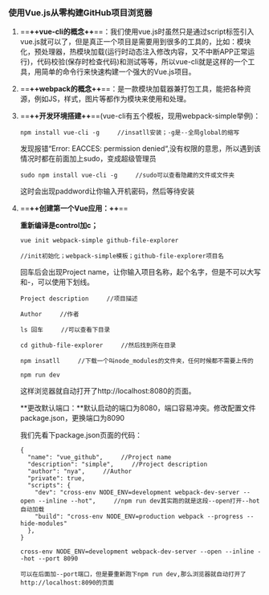 ### 使用Vue.js从零构建GitHub项目浏览器
1. ==**++vue-cli的概念++**==：我们使用vue.js时虽然只是通过script标签引入vue.js就可以了，但是真正一个项目是需要用到很多的工具的，比如：模块化，预处理器，热模块加载(运行时动态注入修改内容，又不中断APP正常运行)，代码校验(保存时检查代码)和测试等等，所以vue-cli就是这样的一个工具，用简单的命令行来快速构建一个强大的Vue.js项目。
2. ==**++webpack的概念++**==：是一款模块加载器兼打包工具，能把各种资源，例如JS，样式，图片等都作为模块来使用和处理。
3. ==**++开发环境搭建++**==(vue-cli有五个模板，现用webpack-simple举例)：

    `npm install vue-cli -g     //insatll安装；-g是--全局global的缩写`

    发现报错“Error: EACCES: permission denied“,没有权限的意思，所以遇到该情况时都在前面加上sudo，变成超级管理员

    `sudo npm install vue-cli -g     //sudo可以查看隐藏的文件或文件夹`

    这时会出现paddword让你输入开机密码，然后等待安装
4. ==**++创建第一个Vue应用：++**==

	**重新编译是control加c；**

	`vue init webpack-simple github-file-explorer`

    `//init初始化；webpack-simple模板；github-file-explorer项目名`

    回车后会出现Project name，让你输入项目名称，起个名字，但是不可以大写和-，可以使用下划线。

    `Project description     //项目描述`

	`Author     //作者`

    `ls 回车     //可以查看下目录`

    `cd github-file-explorer     //然后找到所在目录`

    `npm insatll     //下载一个叫node_modules的文件夹，任何时候都不需要上传的`

    `npm run dev`

	这样浏览器就自动打开了http://localhost:8080的页面。

    **更改默认端口：**默认启动的端口为8080，端口容易冲突。修改配置文件package.json，更换端口为8090

    我们先看下package.json页面的代码：

    ```
	{
      "name": "vue_github",     //Project name
      "description": "simple",     //Project description
      "author": "nya",     //Author
      "private": true,
      "scripts": {
        "dev": "cross-env NODE_ENV=development webpack-dev-server --open --inline --hot",     //npm run dev其实跑的就是这段--open打开--hot自动加载
        "build": "cross-env NODE_ENV=production webpack --progress --hide-modules"
      },
    }

	```

    `cross-env NODE_ENV=development webpack-dev-server --open --inline --hot --port 8090`

    `可以在后面加--port端口，但是要重新跑下npm run dev,那么浏览器就自动打开了http://localhost:8090的页面`
